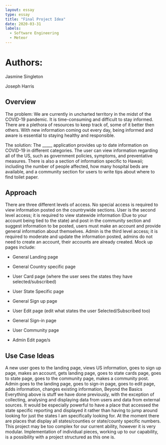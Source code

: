 ```yaml
---
layout: essay
type: essay
title: "Final Project Idea"
date: 2020-03-31
labels:
  - Software Engineering
  - Meteor
---
```

# Authors:
Jasmine Singleton

Joseph Harris

## Overview
The problem: We are currently in uncharted territory in the midst of the COVID-19 pandemic. It is time-consuming and difficult to stay informed. There are a plethora of resources to keep track of, some of it better then others. With new information coming out every day, being informed and aware is essential to staying healthy and responsible.

The solution: The _____ application provides up to date information on COVID-19 in different categories. The user can view information regarding all of the US, such as government policies, symptoms, and preventative measures. There is also a section of information specific to Hawaii; including the number of people affected, how many hospital beds are available, and a community section for users to write tips about where to find toilet paper.

## Approach
There are three different levels of access. No special access is required to view information posted on the countrywide sections. User is the second level access; it is required to view statewide information (Due to your account being tied to the state) and post in the community section and suggest information to be posted, users must make an account and provide general information about themselves.  Admin is the third level access; it is required to moderate and update the information posted, admins do not need to create an account, their accounts are already created.
Mock up pages include:

- General Landing page

- General Country specific page

- User Card page (where the user sees the states they have selected/subscribed)

- User State Specific page

- General Sign up page

- User Edit page (edit what states the user Selected/Subscribed too)

- General Sign-in page

- User Community page

- Admin Edit page/s

## Use Case Ideas
A new user goes to the landing page, views US information, goes to sign up page, makes an account, gets landing page, goes to state cards page, goes to  state page, goes to the community page, makes a community post.
Admin goes to the landing page, goes to sign-in page,  goes to edit page, adds information, changes existing information, 
Beyond the Basics
Everything above is stuff we have done previously, with the exception of collecting, analysing and displaying data from users and data from external sources. It would be especially powerful to have a place that accessed the state specific reporting and displayed it rather than having to jump around looking for just the states I am specifically looking for. At the moment there are places that display all states/counties or state/county specific numbers. 
This project may be too complex for our current ability, however it is very modular. Implementation of individual pieces, working up to our capability, is a possibility with a project structured as this one is. 
